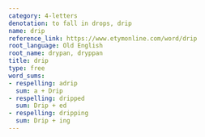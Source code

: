 ```yaml
---
category: 4-letters
denotation: to fall in drops, drip
name: drip
reference_link: https://www.etymonline.com/word/drip
root_language: Old English
root_name: drypan, dryppan
title: drip
type: free
word_sums:
- respelling: adrip
  sum: a + Drip
- respelling: dripped
  sum: Drip + ed
- respelling: dripping
  sum: Drip + ing
---
```

